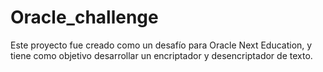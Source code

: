 # Oracle_challenge
Este proyecto fue creado como un desafío para Oracle Next Education, y tiene como objetivo desarrollar un encriptador y desencriptador de texto.
